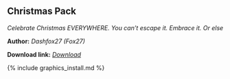 ## Christmas Pack
*Celebrate Christmas EVERYWHERE. You can’t escape it. Embrace it. Or else*

**Author:** *Dashfox27 (Fox27)*

 **Download link:** *[Download](https://drive.google.com/file/d/1h2sMv5EPnFhTJqug-89w5kir6Jlmn6tl/view?usp=sharing)*

{% include graphics_install.md %}
